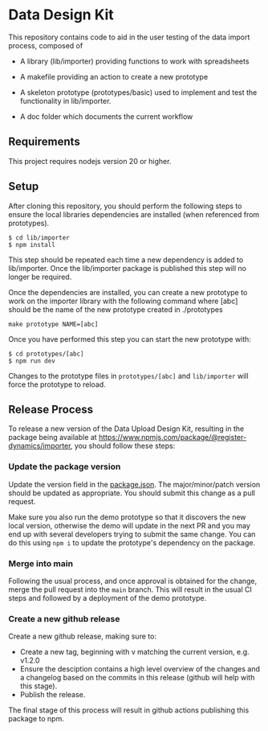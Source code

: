 # Data Design Kit

This repository contains code to aid in the user testing of the data import process, composed of

* A library (lib/importer) providing functions to work with spreadsheets

* A makefile providing an action to create a new prototype

* A skeleton prototype (prototypes/basic) used to implement and test the functionality in lib/importer.

* A doc folder which documents the current workflow

## Requirements

This project requires nodejs version 20 or higher.

## Setup

After cloning this repository, you should perform the following steps to ensure the local libraries dependencies are installed (when referenced from prototypes).

```shell
$ cd lib/importer
$ npm install
```

This step should be repeated each time a new dependency is added to lib/importer.  Once the lib/importer package is published this step will no longer be required.

Once the dependencies are installed, you can create a new prototype to work on the importer library with the following command where [abc] should be the name of the new prototype created in ./prototypes

```
make prototype NAME=[abc]
```

Once you have performed this step you can start the new prototype with:

```
$ cd prototypes/[abc]
$ npm run dev
```

Changes to the prototype files in `prototypes/[abc]` and `lib/importer` will force the prototype to reload.

## Release Process

To release a new version of the Data Upload Design Kit, resulting in the package being available at <https://www.npmjs.com/package/@register-dynamics/importer>,  you should follow these steps:

### Update the package version

Update the version field in the [package.json](./lib/importer/package.json).
The major/minor/patch version should be updated as appropriate.  You should submit this change as a pull request.

Make sure you also run the demo prototype so that it discovers the new local version, otherwise the demo will update in the next PR and you may end up with several developers trying to submit the same change. You can do this using `npm i` to update the prototype's dependency on the package.

### Merge into main

Following the usual process, and once approval is obtained for the change, merge the pull request into the `main` branch. This will result in the usual CI steps and followed by a deployment of the demo prototype.

### Create a new github release

Create a new github release, making sure to:

* Create a new tag, beginning with v matching the current version, e.g. v1.2.0
* Ensure the desciption contains a high level overview of the changes and a changelog based on the commits in this release (github will help with this stage).
* Publish the release.

The final stage of this process will result in github actions publishing this package to npm.

